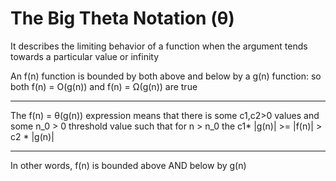 # The Big Theta Notation (θ)

It describes the limiting behavior of a function when the argument tends towards a particular value or infinity

An f(n) function is bounded by both above and below by a g(n) function: so both f(n) = O(g(n)) and f(n) = Ω(g(n)) are true

***

The f(n) = θ(g(n)) expression means that there is some c1,c2>0 values and some n_0 > 0 threshold value such that for n > n_0 the c1* |g(n)| >= |f(n)| > c2 * |g(n)|

***

In other words, f(n) is bounded above AND below by g(n)
